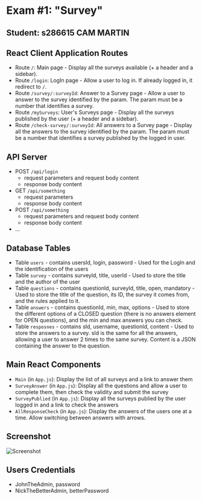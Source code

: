# Exam #1: "Survey"
## Student: s286615 CAM MARTIN

## React Client Application Routes

- Route `/`: Main page - Display all the surveys available (+ a header and a sidebar).
- Route `/login`: LogIn page - Allow a user to log in. If already logged in, it redirect to `/`.
- Route `/survey/:surveyId`: Answer to a Survey page - Allow a user to answer to the survey identified by the param. The param must be a number that identifies a survey.
- Route `/mySurveys`: User's Surveys page - Display all the surveys published by the user (+ a header and a sidebar).
- Route `/check-survey/:surveyId`: All answers to a Survey page - Display all the answers to the survey identified by the param. The param must be a number that identifies a survey published by the logged in user.

## API Server

- POST `/api/login`
  - request parameters and request body content
  - response body content
- GET `/api/something`
  - request parameters
  - response body content
- POST `/api/something`
  - request parameters and request body content
  - response body content
- ...

## Database Tables

- Table `users` - contains usersId, login, password - Used for the LogIn and the identification of the users
- Table `survey` - contains surveyId, title, userId - Used to store the title and the author of the user
- Table `questions` - contains questionId, surveyId, title, open, mandatory - Used to store the title of the question, its ID, the survey it comes from, and the rules applied to it.
- Table `answers` - contains questionId, min, max, options - Used to store the different options of a CLOSED question (there is no answers element for OPEN questions), and the min and max answers you can check.
- Table `resposnes` - contains sId, username, questionId, content - Used to store the answers to a survey. sId is the same for all the answers, allowing a user to answer 2 times to the same survey. Content is a JSON containing the answer to the question.

## Main React Components

- `Main` (in `App.js`): Display the list of all surveys and a link to answer them
- `SurveyAnswer` (in `App.js`): Display all the questions and allow a user to complete them, then check the validity and submit the survey
- `SurveyPublied` (in `App.js`): Display all the surveys publied by the user logged in and a link to check the answers
- `AllResponseCheck` (in `App.js`): Display the answers of the users one at a time. Allow switching between answers with arrows.

## Screenshot

![Screenshot](./img/screenshot.jpg)

## Users Credentials

- JohnTheAdmin, password 
- NickTheBetterAdmin, betterPassword
